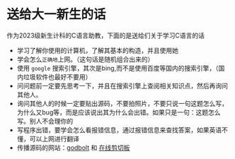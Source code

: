 # 送给大一新生的话

作为2023级新生计科的C语言助教，下面的是送给们关于学习C语言的话

- 学习了解你使用的计算机，了解其基本的构造，并且使用她
- 学会怎么`正确地`上网。（这句话是随机组合出来的）
- 使用 `google` 搜索引擎，其次是bing,而不是使用百度等国内的搜索引擎，（国内垃圾软件也最好不要用）
- 问问题前一定要先思考一下，并且在搜索引擎上查阅相关知识点，然后再询问其他人。
- 询问其他人的时候一定要贴出源码，不要拍照片，不要只说一句这题怎么写，为什么又bug等，而是应该说出其为什么会出错。如果只是一句：这题怎么写。别人不会理你的
- 写程序出错，要学会怎么看报错信息，通过报错信息来查找答案，如果英语不懂，可以上网进行翻译
- 传播源码的网站：[godbolt](https://godbolt.org/) 和 [在线剪切板](https://paste.nugine.xyz/)